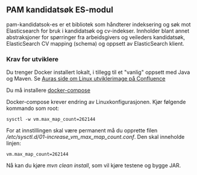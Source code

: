 ## PAM kandidatsøk ES-modul

pam-kandidatsok-es er et bibliotek som håndterer indeksering og søk mot
Elasticsearch for bruk i kandidatsøk og cv-indekser. Innholder blant annet
abstraksjoner for spørringer fra arbeidsgivers og veileders kandidatsøk,
ElasticSearch CV mapping (schema) og oppsett av ElasticSearch klient.

### Krav for utviklere

Du trenger Docker installert lokalt, i tillegg til et "vanlig" oppsett med Java
og Maven. Se [Auras side om Linux utviklerimage på
Confluence](https://confluence.adeo.no/display/AURA/Linux+utviklerimage)

Du må installere [docker-compose](https://docs.docker.com/compose/install/#install-compose)

Docker-compose krever endring av Linuxkonfigurasjonen. Kjør følgende kommando som root:
```
sysctl -w vm.max_map_count=262144
```

For at innstillingen skal være permanent må du opprette filen 
*/etc/sysctl.d/01-increase_vm_max_map_count.conf*. Den skal inneholde linjen:

```
vm.max_map_count=262144
```

Nå kan du kjøre *mvn clean install*, som vil kjøre testene og bygge JAR.
